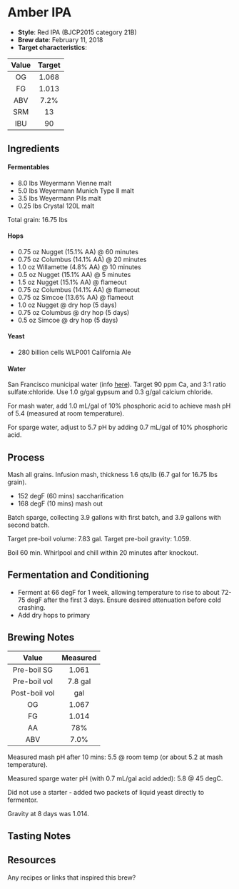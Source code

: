 # Amber IPA

* **Style**: Red IPA (BJCP2015 category 21B)
* **Brew date**: February 11, 2018
* **Target characteristics**: 

| Value      | Target |
| :--------: |:------:|
| OG         | 1.068  | 
| FG         | 1.013  | 
| ABV        | 7.2%   |   
| SRM        | 13     |   
| IBU        | 90     |   

## Ingredients

#### Fermentables

* 8.0 lbs Weyermann Vienne malt
* 5.0 lbs Weyermann Munich Type II malt
* 3.5 lbs Weyermann Pils malt
* 0.25 lbs Crystal 120L malt

Total grain: 16.75 lbs

#### Hops

* 0.75 oz Nugget (15.1% AA) @ 60 minutes
* 0.75 oz Columbus (14.1% AA) @ 20 minutes
* 1.0 oz Willamette (4.8% AA) @ 10 minutes
* 0.5 oz Nugget (15.1% AA) @ 5 minutes
* 1.5 oz Nugget (15.1% AA) @ flameout
* 0.75 oz Columbus (14.1% AA) @ flameout
* 0.75 oz Simcoe (13.6% AA) @ flameout
* 1.0 oz Nugget @ dry hop (5 days)
* 0.75 oz Columbus @ dry hop (5 days)
* 0.5 oz Simcoe @ dry hop (5 days)

#### Yeast

* 280 billion cells WLP001 California Ale

#### Water

San Francisco municipal water (info [here](/docs/water.md)). Target 90 ppm Ca, and 3:1 ratio sulfate:chloride. Use 1.0 g/gal gypsum and 0.3 g/gal calcium chloride.

For mash water, add 1.0 mL/gal of 10% phosphoric acid to achieve mash pH of 5.4 (measured at room temperature).

For sparge water, adjust to 5.7 pH by adding 0.7 mL/gal of 10% phosphoric acid.

## Process

Mash all grains. Infusion mash, thickness 1.6 qts/lb (6.7 gal for 16.75 lbs grain).

* 152 degF (60 mins) saccharification
* 168 degF (10 mins) mash out

Batch sparge, collecting 3.9 gallons with first batch, and 3.9 gallons with second batch.

Target pre-boil volume: 7.83 gal. Target pre-boil gravity: 1.059.

Boil 60 min. Whirlpool and chill within 20 minutes after knockout.

## Fermentation and Conditioning

* Ferment at 66 degF for 1 week, allowing temperature to rise to about 72-75 degF after the first 3 days. Ensure desired attenuation before cold crashing.
* Add dry hops to primary


## Brewing Notes

| Value         | Measured  |
| :-----------: |:---------:|
| Pre-boil SG   | 1.061     |
| Pre-boil vol  | 7.8 gal   |
| Post-boil vol |  gal |
| OG            | 1.067     | 
| FG            | 1.014     | 
| AA            | 78%       | 
| ABV           | 7.0%      | 

Measured mash pH after 10 mins: 5.5 @ room temp (or about 5.2 at mash temperature).

Measured sparge water pH (with 0.7 mL/gal acid added): 5.8 @ 45 degC.

Did not use a starter - added two packets of liquid yeast directly to fermentor.

Gravity at 8 days was 1.014.


## Tasting Notes

## Resources

Any recipes or links that inspired this brew?
